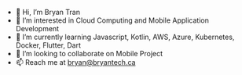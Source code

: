 - 👋 Hi, I’m Bryan Tran
- 👀 I’m interested in Cloud Computing and Mobile Application Development
- 🌱 I’m currently learning Javascript, Kotlin, AWS, Azure, Kubernetes, Docker, Flutter, Dart
- 💞️ I’m looking to collaborate on Mobile Project
- 📫 Reach me at bryan@bryantech.ca

<!---
DucMinhKhoiTran/DucMinhKhoiTran is a ✨ special ✨ repository because its `README.md` (this file) appears on your GitHub profile.
You can click the Preview link to take a look at your changes.
--->
